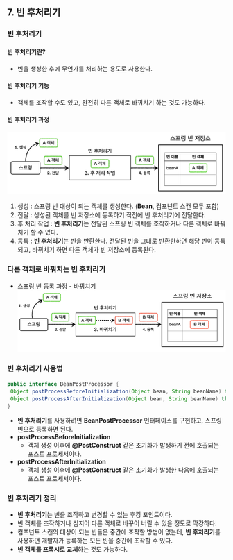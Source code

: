 ## 7. 빈 후처리기

### 빈 후처리기
#### 빈 후처리기란?
- 빈을 생성한 후에 무언가를 처리하는 용도로 사용한다.


#### 빈 후처리기 기능
- 객체를 조작할 수도 있고, 완전히 다른 객체로 바꿔치기 하는 것도 가능하다.


#### 빈 후처리기 과정
![img.png](images/빈%20후처리기%20과정.png)
1. 생성 : 스프링 빈 대상이 되는 객체를 생성한다. (**Bean**, 컴포넌트 스캔 모두 포함)
2. 전달 : 생성된 객체를 빈 저장소에 등록하기 직전에 빈 후처리기에 전달한다.
3. 후 처리 작업 : **빈 후처리기**는 전달된 스프링 빈 객체를 조작하거나 다른 객체로 바꿔치기 할 수 있다.
4. 등록 : **빈 후처리기**는 빈을 반환한다. 전달된 빈을 그대로 반환한하면 해당 빈이 등록되고, 바꿔치기 하면 다른 객체가 빈 저장소에 등록된다.

### 다른 객체로 바꿔치는 빈 후처리기
- 스프링 빈 등록 과정 - 바꿔치기
![img_1.png](images/다른%20객체로%20바꿔치는%20빈%20후처리기.png)


### 빈 후처리기 사용법
```java
public interface BeanPostProcessor {
 Object postProcessBeforeInitialization(Object bean, String beanName) throws BeansException
 Object postProcessAfterInitialization(Object bean, String beanName) throws BeansException
}
```
- **빈 후처리기**를 사용하려면 **BeanPostProcessor** 인터페이스를 구현하고, 스프링 빈으로 등록하면 된다.
- **postProcessBeforeInitialization**
  - 객체 생성 이후에 **@PostConstruct** 같은 초기화가 발생하기 전에 호출되는 포스트 프로세서이다.
- **postProcessAfterInitialization**
  - 객체 생성 이후에 **@PostConstruct** 같은 초기화가 발생한 다음에 호출되는 포스트 프로세서이다.


### 빈 후처리기 정리
- **빈 후처리기**는 빈을 조작하고 변경할 수 있는 후킹 포인트이다.
- 빈 객체를 조작하거나 심지어 다른 객체로 바꾸어 버릴 수 있을 정도로 막강하다.
- 컴포넌트 스캔의 대상이 되는 빈들은 중간에 조작할 방법이 없는데, **빈 후처리기**를 사용하면 개발자가 등록하는 모든 빈을 중간에 조작할 수 있다.
- **빈 객체를 프록시로 교체**하는 것도 가능하다.